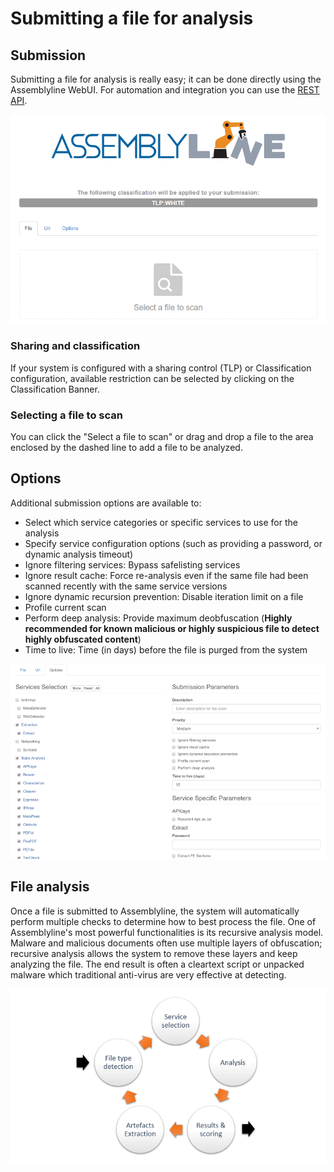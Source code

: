 # Submitting a file for analysis

## Submission
Submitting a file for analysis is really easy; it can be done directly using the Assemblyline WebUI. For automation and integration you can use the [REST API](../../CLI/client/#submit-a-file-or-url-for-analysis/).

![File submission](./images/submit.png)

### Sharing and classification
If your system is configured with a sharing control (TLP) or Classification configuration, available restriction can be selected by clicking on the Classification Banner.

### Selecting a file to scan
You can click the "Select a file to scan" or drag and drop a file to the area enclosed by the dashed line to add a file to be analyzed.

## Options
Additional submission options are available to:

- Select which service categories or specific services to use for the analysis
- Specify service configuration options (such as providing a password, or dynamic analysis timeout)
- Ignore filtering services: Bypass safelisting services
- Ignore result cache: Force re-analysis even if the same file had been scanned recently with the same service versions
- Ignore dynamic recursion prevention: Disable iteration limit on a file
- Profile current scan
- Perform deep analysis: Provide maximum deobfuscation (**Highly recommended for known malicious or highly suspicious file to detect highly obfuscated content**)
- Time to live: Time (in days) before the file is purged from the system

![Submit options](./images/submit_options.png)

## File analysis
Once a file is submitted to Assemblyline, the system will automatically perform multiple checks to determine how to best 
process the file. One of Assemblyline's most powerful functionalities is its recursive analysis model. Malware and 
malicious documents often use multiple layers of obfuscation; recursive analysis allows the system to remove these 
layers and keep analyzing the file. The end result is often a cleartext script or unpacked malware which traditional 
anti-virus are very effective at detecting.

![Submit options](./images/processing.png)

